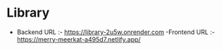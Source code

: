 # Library

- Backend URL :- https://library-2u5w.onrender.com
-Frontend URL :- https://merry-meerkat-a495d7.netlify.app/
